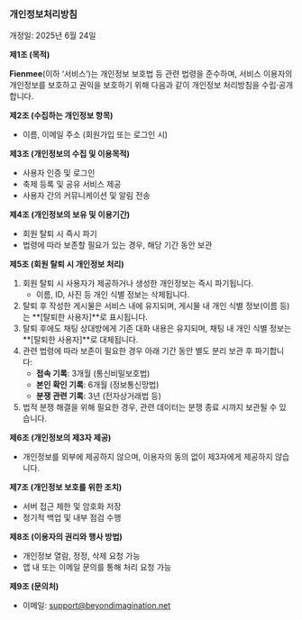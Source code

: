 ### 개인정보처리방침

개정일: 2025년 6월 24일


**제1조 (목적)**

**Fienmee**(이하 ‘서비스’)는 개인정보 보호법 등 관련 법령을 준수하며, 서비스 이용자의 개인정보를 보호하고 권익을 보호하기 위해 다음과 같이 개인정보 처리방침을 수립·공개합니다.


**제2조 (수집하는 개인정보 항목)**

- 이름, 이메일 주소 (회원가입 또는 로그인 시)


**제3조 (개인정보의 수집 및 이용목적)**

- 사용자 인증 및 로그인
- 축제 등록 및 공유 서비스 제공
- 사용자 간의 커뮤니케이션 및 알림 전송


**제4조 (개인정보의 보유 및 이용기간)**

- 회원 탈퇴 시 즉시 파기
- 법령에 따라 보존할 필요가 있는 경우, 해당 기간 동안 보관


**제5조 (회원 탈퇴 시 개인정보 처리)**

1. 회원 탈퇴 시 사용자가 제공하거나 생성한 개인정보는 즉시 파기됩니다.
   - 이름, ID, 사진 등 개인 식별 정보는 삭제됩니다.
2. 탈퇴 후 작성한 게시물은 서비스 내에 유지되며, 게시물 내 개인 식별 정보(이름 등)는 **[탈퇴한 사용자]**로 표시됩니다.
3. 탈퇴 후에도 채팅 상대방에게 기존 대화 내용은 유지되며, 채팅 내 개인 식별 정보는 **[탈퇴한 사용자]**로 대체됩니다.
4. 관련 법령에 따라 보존이 필요한 경우 아래 기간 동안 별도 분리 보관 후 파기합니다:
   - **접속 기록**: 3개월 (통신비밀보호법)
   - **본인 확인 기록**: 6개월 (정보통신망법)
   - **분쟁 관련 기록**: 3년 (전자상거래법 등)
5. 법적 분쟁 해결을 위해 필요한 경우, 관련 데이터는 분쟁 종료 시까지 보관될 수 있습니다.


**제6조 (개인정보의 제3자 제공)**

- 개인정보를 외부에 제공하지 않으며, 이용자의 동의 없이 제3자에게 제공하지 않습니다.


**제7조 (개인정보 보호를 위한 조치)**

- 서버 접근 제한 및 암호화 저장
- 정기적 백업 및 내부 점검 수행


**제8조 (이용자의 권리와 행사 방법)**

- 개인정보 열람, 정정, 삭제 요청 가능
- 앱 내 또는 이메일 문의를 통해 처리 요청 가능


**제9조 (문의처)**

- 이메일: support@beyondimagination.net
